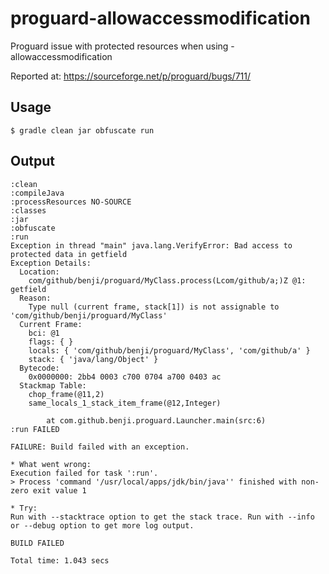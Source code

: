 # proguard-allowaccessmodification
Proguard issue with protected resources when using -allowaccessmodification

Reported at: https://sourceforge.net/p/proguard/bugs/711/

Usage
----
 `$ gradle clean jar obfuscate run`

Output
----


```
:clean
:compileJava
:processResources NO-SOURCE
:classes
:jar
:obfuscate
:run
Exception in thread "main" java.lang.VerifyError: Bad access to protected data in getfield
Exception Details:
  Location:
    com/github/benji/proguard/MyClass.process(Lcom/github/a;)Z @1: getfield
  Reason:
    Type null (current frame, stack[1]) is not assignable to 'com/github/benji/proguard/MyClass'
  Current Frame:
    bci: @1
    flags: { }
    locals: { 'com/github/benji/proguard/MyClass', 'com/github/a' }
    stack: { 'java/lang/Object' }
  Bytecode:
    0x0000000: 2bb4 0003 c700 0704 a700 0403 ac       
  Stackmap Table:
    chop_frame(@11,2)
    same_locals_1_stack_item_frame(@12,Integer)

        at com.github.benji.proguard.Launcher.main(src:6)
:run FAILED

FAILURE: Build failed with an exception.

* What went wrong:
Execution failed for task ':run'.
> Process 'command '/usr/local/apps/jdk/bin/java'' finished with non-zero exit value 1

* Try:
Run with --stacktrace option to get the stack trace. Run with --info or --debug option to get more log output.

BUILD FAILED

Total time: 1.043 secs
```
